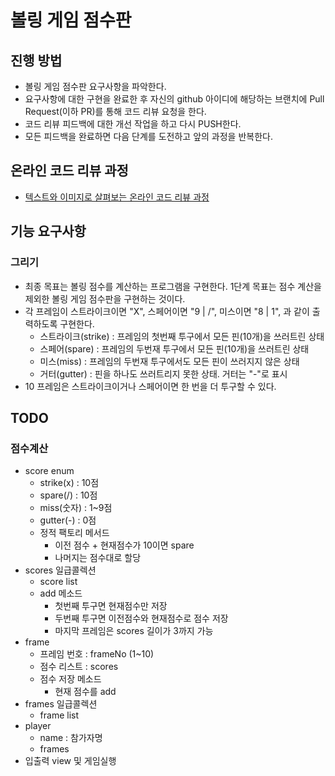 # 볼링 게임 점수판
## 진행 방법
* 볼링 게임 점수판 요구사항을 파악한다.
* 요구사항에 대한 구현을 완료한 후 자신의 github 아이디에 해당하는 브랜치에 Pull Request(이하 PR)를 통해 코드 리뷰 요청을 한다.
* 코드 리뷰 피드백에 대한 개선 작업을 하고 다시 PUSH한다.
* 모든 피드백을 완료하면 다음 단계를 도전하고 앞의 과정을 반복한다.

## 온라인 코드 리뷰 과정
* [텍스트와 이미지로 살펴보는 온라인 코드 리뷰 과정](https://github.com/next-step/nextstep-docs/tree/master/codereview)

## 기능 요구사항
### 그리기
* 최종 목표는 볼링 점수를 계산하는 프로그램을 구현한다. 1단계 목표는 점수 계산을 제외한 볼링 게임 점수판을 구현하는 것이다.
* 각 프레임이 스트라이크이면 "X", 스페어이면 "9 | /", 미스이면 "8 | 1", 과 같이 출력하도록 구현한다.
  * 스트라이크(strike) : 프레임의 첫번째 투구에서 모든 핀(10개)을 쓰러트린 상태
  * 스페어(spare) : 프레임의 두번재 투구에서 모든 핀(10개)을 쓰러트린 상태
  * 미스(miss) : 프레임의 두번재 투구에서도 모든 핀이 쓰러지지 않은 상태
  * 거터(gutter) : 핀을 하나도 쓰러트리지 못한 상태. 거터는 "-"로 표시
* 10 프레임은 스트라이크이거나 스페어이면 한 번을 더 투구할 수 있다.

## TODO
### 점수계산
* score enum
  * strike(x) : 10점
  * spare(/) : 10점
  * miss(숫자) : 1~9점
  * gutter(-) : 0점
  * 정적 팩토리 메서드
    * 이전 점수 + 현재점수가 10이면 spare
    * 나머지는 점수대로 할당
* scores 일급콜렉션
  * score list
  * add 메소드
    * 첫번째 투구면 현재점수만 저장
    * 두번째 투구면 이전점수와 현재점수로 점수 저장
    * 마지막 프레임은 scores 길이가 3까지 가능
* frame
  * 프레임 번호 : frameNo (1~10)
  * 점수 리스트 : scores
  * 점수 저장 메소드
      * 현재 점수를 add
* frames 일급콜렉션
  * frame list
* player
  * name : 참가자명
  * frames
* 입출력 view 및 게임실행
